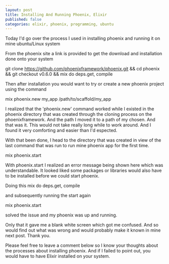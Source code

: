```yaml
---
layout: post
title: Installing And Running Phoenix, Elixir
published: false
categories: elixir, phoenix, programming, ubuntu
---
```


Today I'd go over the process I used in installing phoenix and running it on mine ubuntu/Linux system

From the phoenix site a link is provided to get the download and installation done onto your system

git clone https://github.com/phoenixframework/phoenix.git && cd phoenix && git checkout v0.6.0 && mix do deps.get, compile

Then after installation you would want to try or create a new phoenix project using the command

mix phoenix.new my_app /path/to/scaffold/my_app

I realized that the 'phoenix.new' command worked while I existed in the phoenix directory that was created through the cloning process on the phoenixframework. And the path I moved it to a path of my chosen. And that was it. This would not take really long while to work around. And I found it very comforting and easier than I'd espected.

With that been done, I head to the directory that was created in view of the last command that was run to run mine phoenix app for the first time.

mix phoenix.start

With phoenix.start I realized an error message being shown here which was understandable. It looked liked some packages or libraries would also have to be installed before we could start phoenix.

Doing this
mix do deps.get, compile

and subsequently running the start again

mix phoenix.start

solved the issue and my phoenix was up and running.


Only that it gave me a blank white screen which got me confused. And so would find out what was wrong and would probably make it known in mine next post. Thank you.

Please feel free to leave a comment below so I know your thoughts about the processes about installing phoenix. And if I failed to point out, you would have to have Elixir installed on your system.